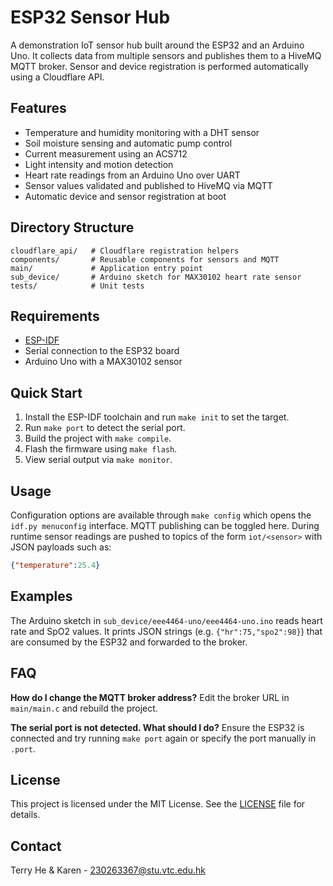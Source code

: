 # ESP32 Sensor Hub

A demonstration IoT sensor hub built around the ESP32 and an Arduino Uno. It collects data from multiple sensors and publishes them to a HiveMQ MQTT broker. Sensor and device registration is performed automatically using a Cloudflare API.

## Features
- Temperature and humidity monitoring with a DHT sensor
- Soil moisture sensing and automatic pump control
- Current measurement using an ACS712
- Light intensity and motion detection
- Heart rate readings from an Arduino Uno over UART
- Sensor values validated and published to HiveMQ via MQTT
- Automatic device and sensor registration at boot

## Directory Structure
```
cloudflare_api/   # Cloudflare registration helpers
components/       # Reusable components for sensors and MQTT
main/             # Application entry point
sub_device/       # Arduino sketch for MAX30102 heart rate sensor
tests/            # Unit tests
```

## Requirements
- [ESP-IDF](https://github.com/espressif/esp-idf)
- Serial connection to the ESP32 board
- Arduino Uno with a MAX30102 sensor

## Quick Start
1. Install the ESP-IDF toolchain and run `make init` to set the target.
2. Run `make port` to detect the serial port.
3. Build the project with `make compile`.
4. Flash the firmware using `make flash`.
5. View serial output via `make monitor`.

## Usage
Configuration options are available through `make config` which opens the `idf.py menuconfig` interface. MQTT publishing can be toggled here. During runtime sensor readings are pushed to topics of the form `iot/<sensor>` with JSON payloads such as:
```json
{"temperature":25.4}
```

## Examples
The Arduino sketch in `sub_device/eee4464-uno/eee4464-uno.ino` reads heart rate and SpO2 values. It prints JSON strings (e.g. `{"hr":75,"spo2":98}`) that are consumed by the ESP32 and forwarded to the broker.

## FAQ
**How do I change the MQTT broker address?**
Edit the broker URL in `main/main.c` and rebuild the project.

**The serial port is not detected. What should I do?**
Ensure the ESP32 is connected and try running `make port` again or specify the port manually in `.port`.

## License
This project is licensed under the MIT License. See the [LICENSE](LICENSE) file for details.

## Contact
Terry He & Karen - <230263367@stu.vtc.edu.hk>
